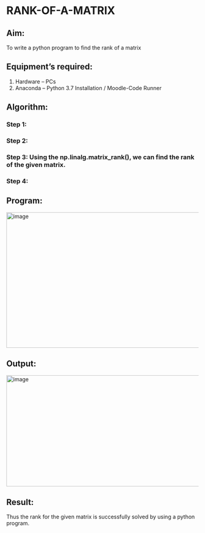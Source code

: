 # RANK-OF-A-MATRIX
## Aim:
To write a python program to find the rank of a matrix
## Equipment’s required:
1. 	Hardware – PCs
2. 	Anaconda – Python 3.7 Installation / Moodle-Code Runner
## Algorithm:
### Step 1: 
### Step 2: 
### Step 3: Using the np.linalg.matrix_rank(), we can find the rank of the given matrix.
### Step 4: 
## Program:
<img width="942" height="356" alt="image" src="https://github.com/user-attachments/assets/b5c855c1-0870-4c79-a01c-1c0b8c7943d1" />

## Output:
<img width="1100" height="292" alt="image" src="https://github.com/user-attachments/assets/f633a437-57c7-4f9e-a276-6364ae86ecb3" />

## Result:
Thus the rank for the given matrix is successfully solved by  using a python program.

